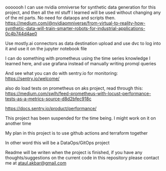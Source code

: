 ooooooh I can use nvidia omniverse for synthetic data generation for this project, and then all the ml stuff I learned will be used without changing any of the ml parts. No need for dataops and scripts then. https://medium.com/@nvidiaomniverse/from-virtual-to-reality-how-synthetic-data-will-train-smarter-robots-for-industrial-applications-0c4b744d4ae0 

Use mostly.ai connectors as data destination upload and use dvc to log into it and use it on the jupyter notebook file


I can do something with prometheus using the time series knowledge I learned here, and use grafana instead of manually writing promql queries

And see what you can do with sentry.io for monitoring: https://sentry.io/welcome/ 

also do load tests on prometheus on aks project, read through this: https://medium.com/swlh/feed-prometheus-with-locust-performance-tests-as-a-metrics-source-d8d2bfec918c 

https://docs.sentry.io/product/performance/ 


This project has been suspended for the time being. I might work on it on another time

My plan in this project is to use github actions and terraform together

In other word this will be a DataOps/GitOps project

Readme will be writen when the project is finished, if you have any thoughts/suggestions on the current code in this repository please contact me at ataul.akbar@gmail.com

